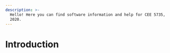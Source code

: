 ```yaml
---
description: >-
  Hello! Here you can find software information and help for CEE 5735, Fall
  2020.
---
```


# Introduction

